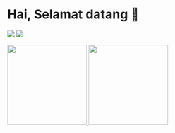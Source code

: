 # Hai, Selamat datang 👋
<p>
  <img src='https://img.shields.io/badge/Flutter-02569B?style=for-the-badge&logo=flutter&logoColor=white'>
  <img src='https://img.shields.io/badge/Odoo-714B67?style=for-the-badge&logo=odoo&logoColor=white'>
</p>

<a href="https://github.com/askaerlangga">
  <img height="180em" src="https://github-readme-stats-eight-theta.vercel.app/api?username=askaerlangga&show_icons=true&theme=dark&include_all_commits=true&count_private=true"/>
  <img height="180em" src="https://github-readme-stats-eight-theta.vercel.app/api/top-langs/?username=askaerlangga&layout=compact&langs_count=8&theme=dark"/>
</a>

<!--
**askaerlangga/askaerlangga** is a ✨ _special_ ✨ repository because its `README.md` (this file) appears on your GitHub profile.

Here are some ideas to get you started:

- 🔭 I’m currently working on ...
- 🌱 I’m currently learning ...
- 👯 I’m looking to collaborate on ...
- 🤔 I’m looking for help with ...
- 💬 Ask me about ...
- 📫 How to reach me: ...
- 😄 Pronouns: ...
- ⚡ Fun fact: ...
-->
